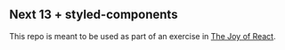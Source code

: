 ## Next 13 + styled-components

This repo is meant to be used as part of an exercise in [The Joy of React](https://www.joyofreact.com/).

